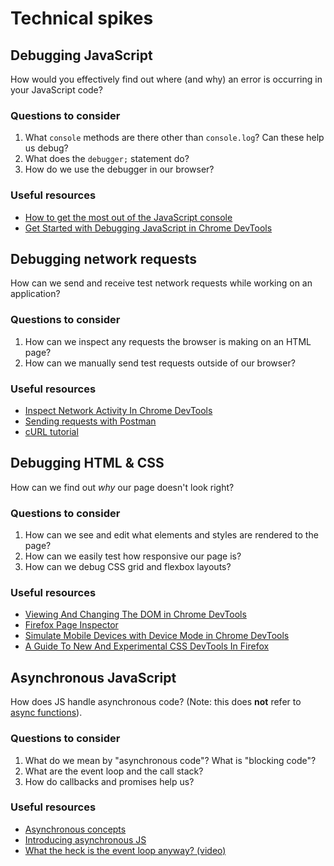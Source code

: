 # Technical spikes

## Debugging JavaScript

How would you effectively find out where (and why) an error is occurring in your JavaScript code?

### Questions to consider

1. What `console` methods are there other than `console.log`? Can these help us debug?
1. What does the `debugger;` statement do?
1. How do we use the debugger in our browser?

### Useful resources

- [How to get the most out of the JavaScript console](https://www.freecodecamp.org/news/how-to-get-the-most-out-of-the-javascript-console-b57ca9db3e6d/)
- [Get Started with Debugging JavaScript in Chrome DevTools](https://developers.google.com/web/tools/chrome-devtools/javascript/)

## Debugging network requests

How can we send and receive test network requests while working on an application?

### Questions to consider

1. How can we inspect any requests the browser is making on an HTML page?
1. How can we manually send test requests outside of our browser?

### Useful resources

- [Inspect Network Activity In Chrome DevTools](https://developers.google.com/web/tools/chrome-devtools/network/)
- [Sending requests with Postman](https://learning.postman.com/docs/postman/launching-postman/sending-the-first-request/)
- [cURL tutorial](https://www.booleanworld.com/curl-command-tutorial-examples/)

## Debugging HTML & CSS

How can we find out _why_ our page doesn't look right?

### Questions to consider

1. How can we see and edit what elements and styles are rendered to the page?
1. How can we easily test how responsive our page is?
1. How can we debug CSS grid and flexbox layouts?

### Useful resources

- [Viewing And Changing The DOM in Chrome DevTools](https://developers.google.com/web/tools/chrome-devtools/dom)
- [Firefox Page Inspector](https://developer.mozilla.org/en-US/docs/Tools/Page_Inspector)
- [Simulate Mobile Devices with Device Mode in Chrome DevTools](https://developers.google.com/web/tools/chrome-devtools/device-mode/)
- [A Guide To New And Experimental CSS DevTools In Firefox](https://www.smashingmagazine.com/2019/10/guide-new-experimental-css-devtools-firefox/)

## Asynchronous JavaScript

How does JS handle asynchronous code? (Note: this does **not** refer to [async functions](https://developer.mozilla.org/en-US/docs/Web/JavaScript/Reference/Statements/async_function)).

### Questions to consider

1. What do we mean by "asynchronous code"? What is "blocking code"?
1. What are the event loop and the call stack?
1. How do callbacks and promises help us?

### Useful resources

- [Asynchronous concepts](https://developer.mozilla.org/en-US/docs/Learn/JavaScript/Asynchronous/Concepts)
- [Introducing asynchronous JS](https://developer.mozilla.org/en-US/docs/Learn/JavaScript/Asynchronous/Introducing)
- [What the heck is the event loop anyway? (video)](https://2014.jsconf.eu/speakers/philip-roberts-what-the-heck-is-the-event-loop-anyway.html)
